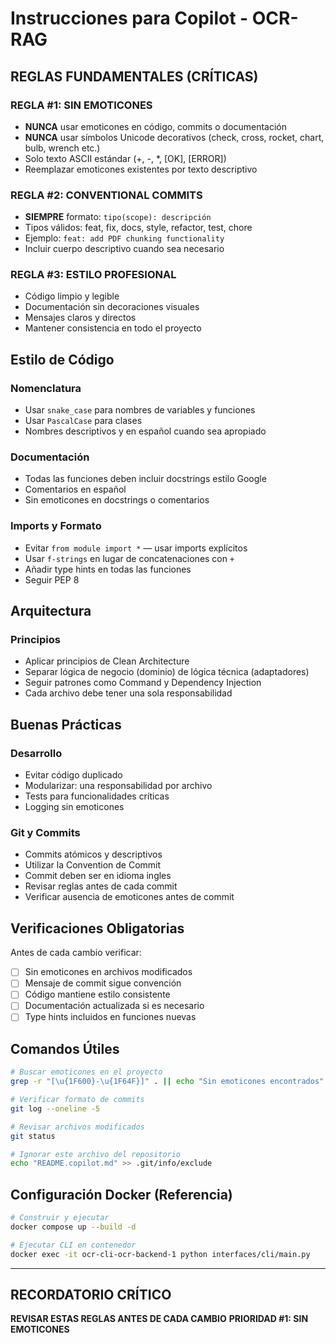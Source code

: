 # Instrucciones para Copilot - OCR-RAG

## REGLAS FUNDAMENTALES (CRÍTICAS)

### REGLA #1: SIN EMOTICONES
- **NUNCA** usar emoticones en código, commits o documentación
- **NUNCA** usar símbolos Unicode decorativos (check, cross, rocket, chart, bulb, wrench etc.)
- Solo texto ASCII estándar (+, -, *, [OK], [ERROR])
- Reemplazar emoticones existentes por texto descriptivo

### REGLA #2: CONVENTIONAL COMMITS
- **SIEMPRE** formato: `tipo(scope): descripción`
- Tipos válidos: feat, fix, docs, style, refactor, test, chore
- Ejemplo: `feat: add PDF chunking functionality`
- Incluir cuerpo descriptivo cuando sea necesario

### REGLA #3: ESTILO PROFESIONAL
- Código limpio y legible
- Documentación sin decoraciones visuales
- Mensajes claros y directos
- Mantener consistencia en todo el proyecto

## Estilo de Código

### Nomenclatura
- Usar `snake_case` para nombres de variables y funciones
- Usar `PascalCase` para clases
- Nombres descriptivos y en español cuando sea apropiado

### Documentación
- Todas las funciones deben incluir docstrings estilo Google
- Comentarios en español
- Sin emoticones en docstrings o comentarios

### Imports y Formato
- Evitar `from module import *` — usar imports explícitos
- Usar `f-strings` en lugar de concatenaciones con `+`
- Añadir type hints en todas las funciones
- Seguir PEP 8

## Arquitectura

### Principios
- Aplicar principios de Clean Architecture
- Separar lógica de negocio (dominio) de lógica técnica (adaptadores)
- Seguir patrones como Command y Dependency Injection
- Cada archivo debe tener una sola responsabilidad

## Buenas Prácticas

### Desarrollo
- Evitar código duplicado
- Modularizar: una responsabilidad por archivo
- Tests para funcionalidades críticas
- Logging sin emoticones

### Git y Commits
- Commits atómicos y descriptivos
- Utilizar la Convention de Commit
- Commit deben ser en idioma ingles
- Revisar reglas antes de cada commit
- Verificar ausencia de emoticones antes de commit

## Verificaciones Obligatorias

Antes de cada cambio verificar:
- [ ] Sin emoticones en archivos modificados
- [ ] Mensaje de commit sigue convención
- [ ] Código mantiene estilo consistente
- [ ] Documentación actualizada si es necesario
- [ ] Type hints incluidos en funciones nuevas

## Comandos Útiles

```bash
# Buscar emoticones en el proyecto
grep -r "[\u{1F600}-\u{1F64F}]" . || echo "Sin emoticones encontrados"

# Verificar formato de commits
git log --oneline -5

# Revisar archivos modificados
git status

# Ignorar este archivo del repositorio
echo "README.copilot.md" >> .git/info/exclude
```

## Configuración Docker (Referencia)

```bash
# Construir y ejecutar
docker compose up --build -d

# Ejecutar CLI en contenedor
docker exec -it ocr-cli-ocr-backend-1 python interfaces/cli/main.py
```

---

## RECORDATORIO CRÍTICO
**REVISAR ESTAS REGLAS ANTES DE CADA CAMBIO**
**PRIORIDAD #1: SIN EMOTICONES**